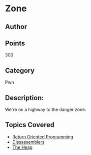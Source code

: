 # Zone
## Author

## Points
300
## Category
Pwn
## Description:
We're on a highway to the danger zone.
## Topics Covered

- [Return Oriented Programming](/binary-exploitation/return-oriented-programming/)
- [Dissassemblers](/reverse-engineering/what-are-disassemblers/)
- [The Heap](/binary-exploitation/what-is-the-heap/)
